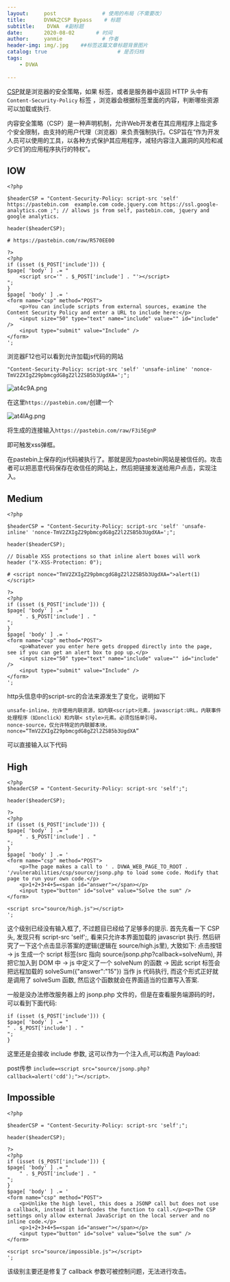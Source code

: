 ```yaml
---
layout:     post               # 使用的布局（不需要改）
title:      DVWA之CSP Bypass    # 标题 
subtitle:    DVWA  #副标题
date:       2020-08-02       # 时间
author:     yanmie             # 作者
header-img: img/.jpg    ##标签这篇文章标题背景图片
catalog: true                       # 是否归档
tags:                               
    - DVWA
  
--- 
```


[CSP](https://developer.mozilla.org/zh-CN/docs/Web/HTTP/CSP)就是浏览器的安全策略，如果 标签，或者是服务器中返回 HTTP 头中有 `Content-Security-Policy` 标签 ，浏览器会根据标签里面的内容，判断哪些资源可以加载或执行.

内容安全策略（CSP）是一种声明机制，允许Web开发者在其应用程序上指定多个安全限制，由支持的用户代理（浏览器）来负责强制执行。CSP旨在“作为开发人员可以使用的工具，以各种方式保护其应用程序，减轻内容注入漏洞的风险和减少它们的应用程序执行的特权”。

## lOW

```
<?php

$headerCSP = "Content-Security-Policy: script-src 'self' https://pastebin.com  example.com code.jquery.com https://ssl.google-analytics.com ;"; // allows js from self, pastebin.com, jquery and google analytics.

header($headerCSP);

# https://pastebin.com/raw/R570EE00

?>
<?php
if (isset ($_POST['include'])) {
$page[ 'body' ] .= "
    <script src='" . $_POST['include'] . "'></script>
";
}
$page[ 'body' ] .= '
<form name="csp" method="POST">
    <p>You can include scripts from external sources, examine the Content Security Policy and enter a URL to include here:</p>
    <input size="50" type="text" name="include" value="" id="include" />
    <input type="submit" value="Include" />
</form>
';
```

浏览器F12也可以看到允许加载js代码的网站

	"Content-Security-Policy: script-src 'self' 'unsafe-inline' 'nonce-TmV2ZXIgZ29pbmcgdG8gZ2l2ZSB5b3UgdXA=';";

![at4c9A.png](https://s1.ax1x.com/2020/08/02/at4c9A.png)

在这里`https://pastebin.com/`创建一个

![at4IAg.png](https://s1.ax1x.com/2020/08/02/at4IAg.png)

将生成的连接输入`https://pastebin.com/raw/F3i5EgnP`

即可触发xss弹框。

在pastebin上保存的js代码被执行了。那就是因为pastebin网站是被信任的。攻击者可以把恶意代码保存在收信任的网站上，然后把链接发送给用户点击，实现注入。

## Medium

```
<?php

$headerCSP = "Content-Security-Policy: script-src 'self' 'unsafe-inline' 'nonce-TmV2ZXIgZ29pbmcgdG8gZ2l2ZSB5b3UgdXA=';";

header($headerCSP);

// Disable XSS protections so that inline alert boxes will work
header ("X-XSS-Protection: 0");

# <script nonce="TmV2ZXIgZ29pbmcgdG8gZ2l2ZSB5b3UgdXA=">alert(1)</script>

?>
<?php
if (isset ($_POST['include'])) {
$page[ 'body' ] .= "
    " . $_POST['include'] . "
";
}
$page[ 'body' ] .= '
<form name="csp" method="POST">
    <p>Whatever you enter here gets dropped directly into the page, see if you can get an alert box to pop up.</p>
    <input size="50" type="text" name="include" value="" id="include" />
    <input type="submit" value="Include" />
</form>
';
```


http头信息中的script-src的合法来源发生了变化，说明如下

    unsafe-inline，允许使用内联资源，如内联<script>元素，javascript:URL，内联事件处理程序（如onclick）和内联< style>元素。必须包括单引号。
    nonce-source，仅允许特定的内联脚本块，nonce=“TmV2ZXIgZ29pbmcgdG8gZ2l2ZSB5b3UgdXA”

可以直接输入以下代码
	<script nonce="TmV2ZXIgZ29pbmcgdG8gZ2l2ZSB5b3UgdXA=">alert(/xss/)</script>

## High

```
<?php
$headerCSP = "Content-Security-Policy: script-src 'self';";

header($headerCSP);

?>
<?php
if (isset ($_POST['include'])) {
$page[ 'body' ] .= "
    " . $_POST['include'] . "
";
}
$page[ 'body' ] .= '
<form name="csp" method="POST">
    <p>The page makes a call to ' . DVWA_WEB_PAGE_TO_ROOT . '/vulnerabilities/csp/source/jsonp.php to load some code. Modify that page to run your own code.</p>
    <p>1+2+3+4+5=<span id="answer"></span></p>
    <input type="button" id="solve" value="Solve the sum" />
</form>

<script src="source/high.js"></script>
';

```

这个级别已经没有输入框了, 不过题目已经给了足够多的提示. 首先先看一下 CSP 头, 发现只有 script-src 'self';, 看来只允许本界面加载的 javascript 执行. 然后研究了一下这个点击显示答案的逻辑(逻辑在 source/high.js里), 大致如下: 点击按钮 -> js 生成一个 script 标签(src 指向 source/jsonp.php?callback=solveNum), 并把它加入到 DOM 中 -> js 中定义了一个 solveNum 的函数 -> 因此 script 标签会把远程加载的 solveSum({"answer":"15"}) 当作 js 代码执行, 而这个形式正好就是调用了 solveSum 函数, 然后这个函数就会在界面适当的位置写入答案.

一般是没办法修改服务器上的 jsonp.php 文件的，但是在查看服务端源码的时，可以看到下面代码:

```
if (isset ($_POST['include'])) {
$page[ 'body' ] .= "
" . $_POST['include'] . "
";
}
```

这里还是会接收 include 参数, 这可以作为一个注入点,可以构造 Payload: 

post传参 `include=<script src="source/jsonp.php?callback=alert('cdd');"></script>`.

## Impossible

```
<?php

$headerCSP = "Content-Security-Policy: script-src 'self';";

header($headerCSP);

?>
<?php
if (isset ($_POST['include'])) {
$page[ 'body' ] .= "
    " . $_POST['include'] . "
";
}
$page[ 'body' ] .= '
<form name="csp" method="POST">
    <p>Unlike the high level, this does a JSONP call but does not use a callback, instead it hardcodes the function to call.</p><p>The CSP settings only allow external JavaScript on the local server and no inline code.</p>
    <p>1+2+3+4+5=<span id="answer"></span></p>
    <input type="button" id="solve" value="Solve the sum" />
</form>

<script src="source/impossible.js"></script>
';
```

该级别主要还是修复了 callback 参数可被控制问题，无法进行攻击。